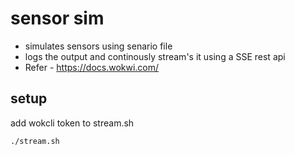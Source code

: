 # sensor sim
- simulates sensors using senario file
- logs the output and continously stream's it using a SSE rest api
- Refer - https://docs.wokwi.com/

## setup
add wokcli token to stream.sh
```
./stream.sh
```
